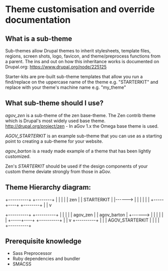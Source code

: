 # Theme customisation and override documentation

## What is a sub-theme

Sub-themes allow Drupal themes to inherit stylesheets, template files, regions, screen shots, logo, favicon, and theme/preprocess functions from a parent. The ins and out on how this inheritance works is documented on Drupal.org:
https://www.drupal.org/node/225125

Starter-kits are pre-built sub-theme templates that allow you run a find/replace on the uppercase name of the theme e.g. "STARTERKIT" and replace with your theme's machine name e.g. "my_theme"

## What sub-theme should I use?

*agov_zen* is a sub-theme of the zen base-theme. The Zen contrib theme which is Drupal's most widely used base theme.
http://drupal.org/project/zen - In aGov 1.x the Omega base theme is used.

*AGOV_STARTERKIT* is an example sub-theme that you can use as a starting point to creating a sub-theme for your website.

*agov_barton* is a ready made example of a theme that has been lightly customized.

Zen's *STARTERKIT* should be used if the design components of your custom theme deviate strongly from those in aGov.

## Theme Hierarchy diagram:

+----------+        +--------+
|          |        |        |
|   zen    |        | STARTERKIT
|          |------> |        |
|          |        |        |
+-----+----+        +--------+
      |
      |
      v

+----------+        +----------+
|          |        |          |
| agov_zen |        |  agov_barton
|          +------> |          |
|          |        |          |
+-----+----+        +----------+
      |
      |
      v
+----------+
|          |
| AGOV_STARTERKIT
|          |
|          |
+----------+


## Prerequisite knowledge

* Sass Preprocessor
* Ruby dependencies and bundler
* SMACSS


